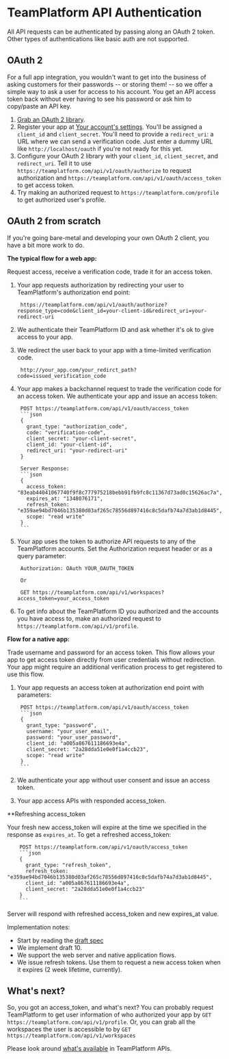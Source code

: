 TeamPlatform API Authentication
============================

All API requests can be authenticated by passing along an OAuth 2 token. Other types of authentications like basic auth are not supported.

OAuth 2
-------

For a full app integration, you wouldn't want to get into the business of asking
customers for their passwords -- or storing them! -- so we offer a simple way to
ask a user for access to his account. You get an API access token back without
ever having to see his password or ask him to copy/paste an API key.

1. [Grab an OAuth 2 library](http://oauth.net/code/).
2. Register your app at [Your account's settings](https://teamplatform.com/settings#tab-api-s). You'll be assigned a `client_id` and `client_secret`. You'll need to provide a `redirect_uri`: a URL where we can send a verification code. Just enter a dummy URL like `http://localhost/oauth` if you're not ready for this yet.
3. Configure your OAuth 2 library with your `client_id`, `client_secret`, and `redirect_uri`. Tell it to use `https://teamplatform.com/api/v1/oauth/authorize` to request authorization and `https://teamplatform.com/api/v1/oauth/access_token` to get access token.
4. Try making an authorized request to `https://teamplatform.com/profile` to get authorized user's profile.

OAuth 2 from scratch
--------------------

If you're going bare-metal and developing your own OAuth 2 client, you have a bit more work to do.

**The typical flow for a web app:**

Request access, receive a verification code, trade it for an access token.

1. Your app requests authorization by redirecting your user to TeamPlatform's authorization end point:

        https://teamplatform.com/api/v1/oauth/authorize?response_type=code&client_id=your-client-id&redirect_uri=your-redirect-uri

2. We authenticate their TeamPlatform ID and ask whether it's ok to give access to your app.

3. We redirect the user back to your app with a time-limited verification code.

        http://your_app.com/your_redirct_path?code=issued_verification_code

4. Your app makes a backchannel request to trade the verification code for an access token. We authenticate your app and issue an access token:

        POST https://teamplatform.com/api/v1/oauth/access_token
        ```json
        {
          grant_type: "authorization_code",
          code: "verification-code",
          client_secret: "your-client-secret",
          client_id: "your-client-id",
          redirect_uri: "your-redirect-uri"
        }
        
        Server Response:
        ```json
        {
          access_token: "83eab44041067740f9f8c777975218bebb91fb9fc8c11367d73ad0c15626ac7a",
          expires_at: "1348076171",
          refresh_token: "e359ae94bd7046b135380d03af265c78556d897416c8c5dafb74a7d3ab1d8445",
          scope: "read write"
        }
        ```

5. Your app uses the token to authorize API requests to any of the TeamPlatform accounts. Set the Authorization request header or as a query parameter:

        Authorization: OAuth YOUR_OAUTH_TOKEN
        
        Or
        
        GET https://teamplatform.com/api/v1/workspaces?access_token=your_access_token

6. To get info about the TeamPlatform ID you authorized and the accounts you have access to, make an authorized request to `https://teamplatform.com/api/v1/profile`.

**Flow for a native app:**

Trade username and password for an access token.
This flow allows your app to get access token directly from user credentials without redirection.
Your app might require an additional verification process to get registered to use this flow.

1. Your app requests an access token at authorization end point with parameters:

        POST https://teamplatform.com/api/v1/oauth/access_token
        ```json
        {
          grant_type: "password",
          username: "your_user_email",
          password: "your_user_password",
          client_id: "a005a867611186693e4a",
          client_secret: "2a28dda51e0e0f1a4ccb23",
          scope: "read write"
        }
        ```

2. We authenticate your app without user consent and issue an access token.

3. Your app access APIs with responded access_token.

**Refreshing access_token

Your fresh new access_token will expire at the time we specified in the response as `expires_at`.
To get a refreshed access_token:

        POST https://teamplatform.com/api/v1/oauth/access_token
        ```json
        {
          grant_type: "refresh_token",
          refresh_token: "e359ae94bd7046b135380d03af265c78556d897416c8c5dafb74a7d3ab1d8445",
          client_id: "a005a867611186693e4a",
          client_secret: "2a28dda51e0e0f1a4ccb23"
        }
        ```
        
Server will respond with refreshed access_token and new expires_at value.

Implementation notes:

* Start by reading the [draft spec](http://tools.ietf.org/html/draft-ietf-oauth-v2)
* We implement draft 10.
* We support the web server and native application flows.
* We issue refresh tokens. Use them to request a new access token when it expires (2 week lifetime, currently).

What's next?
---------

So, you got an access_token, and what's next? You can probably request TeamPlatform to get user information of who authorized your app by `GET https://teamplatform.com/api/v1/profile`. Or, you can grab all the workspaces the user is accessible to by `GET https://teamplatform.com/api/v1/workspaces`

Please look around [what's available](https://github.com/vispower/teamplatform-api#api-ready-for-use) in TeamPlatform APIs.